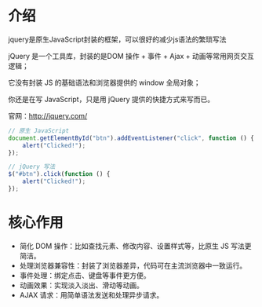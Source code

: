 # 介绍

jquery是原生JavaScript封装的框架，可以很好的减少js语法的繁琐写法

jQuery 是一个工具库，封装的是DOM 操作 + 事件 + Ajax + 动画等常用网页交互逻辑；

它没有封装 JS 的基础语法和浏览器提供的 window 全局对象；

你还是在写 JavaScript，只是用 jQuery 提供的快捷方式来写而已。

官网：http://jquery.com/

```javascript
// 原生 JavaScript
document.getElementById("btn").addEventListener("click", function () {
    alert("Clicked!");
});

// jQuery 写法
$("#btn").click(function () {
    alert("Clicked!");
});
```

# 核心作用

- 简化 DOM 操作：比如查找元素、修改内容、设置样式等，比原生 JS 写法更简洁。
- 处理浏览器兼容性：封装了浏览器差异，代码可在主流浏览器中一致运行。
- 事件处理：绑定点击、键盘等事件更方便。
- 动画效果：实现淡入淡出、滑动等动画。
- AJAX 请求：用简单语法发送和处理异步请求。